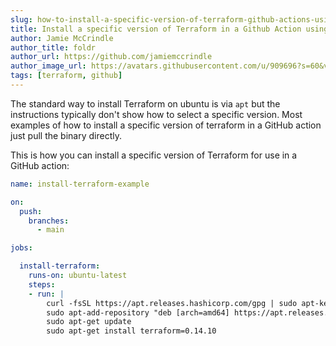```yaml
---
slug: how-to-install-a-specific-version-of-terraform-github-actions-using-apt-get
title: Install a specific version of Terraform in a Github Action using apt
author: Jamie McCrindle
author_title: foldr
author_url: https://github.com/jamiemccrindle
author_image_url: https://avatars.githubusercontent.com/u/909696?s=60&v=4
tags: [terraform, github]
---
```


The standard way to install Terraform on ubuntu is via `apt` but the instructions typically don't show how to
select a specific version. Most examples of how to install a specific version of terraform in a GitHub action
just pull the binary directly.

This is how you can install a specific version of Terraform for use in a GitHub action:

```yaml
name: install-terraform-example

on:
  push:
    branches:
      - main

jobs:

  install-terraform:
    runs-on: ubuntu-latest
    steps:
    - run: |
        curl -fsSL https://apt.releases.hashicorp.com/gpg | sudo apt-key add -
        sudo apt-add-repository "deb [arch=amd64] https://apt.releases.hashicorp.com $(lsb_release -cs) main"
        sudo apt-get update
        sudo apt-get install terraform=0.14.10
```